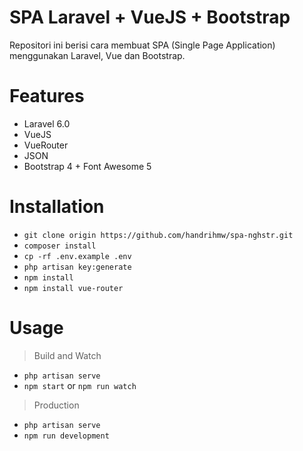 # SPA Laravel + VueJS + Bootstrap
Repositori ini berisi cara membuat SPA (Single Page Application) menggunakan Laravel, Vue dan Bootstrap.

# Features
- Laravel 6.0
- VueJS
- VueRouter
- JSON
- Bootstrap 4 + Font Awesome 5

# Installation
- `git clone origin https://github.com/handrihmw/spa-nghstr.git`
- `composer install`
- `cp -rf .env.example .env`
- `php artisan key:generate`
- `npm install`
- `npm install vue-router`

# Usage
> Build and Watch
- `php artisan serve`
- `npm start` or `npm run watch`

> Production
- `php artisan serve`
- `npm run development`
